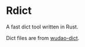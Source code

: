 # Rdict

A fast dict tool written in Rust.

Dict files are from [wudao-dict](https://github.com/ChestnutHeng/Wudao-dict).

